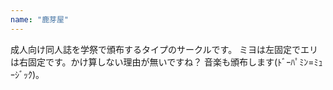```yaml
---
name: "鹿芽屋"
---
```

成人向け同人誌を学祭で頒布するタイプのサークルです。
ミヨは左固定でエリは右固定です。かけ算しない理由が無いですね？
音楽も頒布します(ﾄﾞｰﾊﾟﾐﾝ=ﾐｭｰｼﾞｯｸ)。
